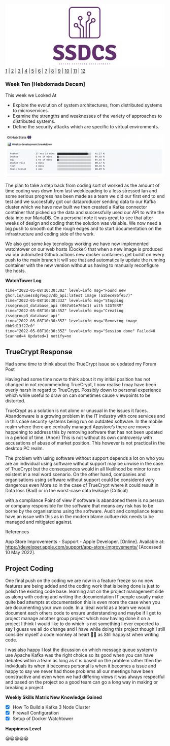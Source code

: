 ![Logo](Images/Logo.png)
[1](/MyPortfolio/SSDCS/Unit01.html) | [2](/MyPortfolio/SSDCS/Unit02.html) | [3](/MyPortfolio/SSDCS/Unit03.html) | [4](/MyPortfolio/SSDCS/Unit04.html) | [5](/MyPortfolio/SSDCS/Unit05.html) | [6](/MyPortfolio/SSDCS/Unit06.html) | [7](/MyPortfolio/SSDCS/Unit07.html) | [8](/MyPortfolio/SSDCS/Unit08.html) | [9](/MyPortfolio/SSDCS/Unit09.html) | [10](/MyPortfolio/SSDCS/Unit10.html) | [11](/MyPortfolio/SSDCS/Unit11.html) | [12](/MyPortfolio/SSDCS/Unit12.html)
### Week Ten [Hebdomada Decem]

This week we Looked At

* Explore the evolution of system architectures, from distributed systems to microservices.
* Examine the strengths and weaknesses of the variety of approaches to distributed systems.
* Define the security attacks which are specific to virtual environments.

![Logo](Images/Stats.png)

The plan to take a step back from coding sort of worked as the amount of time coding was down from last weekleaading to a less stressed Ian and some serious progress has been made as a team we did our first end to end test and we succesfully got our dataproducer sending data to our Kafka cluster which we have now built we then created a Kafka connector container that picked up the data and successfully used our API to write the data into our MariaDB. On a personal note it was great to see that after weeks of design and coding that the solution was viaiable. We now need a big push to smooth out the rough edges and to start documentation on the infrastructure and coding side of the work.

We also got some key tecnology working we have now implemented watchtower on our web hosts (Docker) that when a new image is produced via our automated Github actions new docker containers get buildt on every push to the main branch it will see that and automatically update the running container with the new version without us having to manually reconfigure the hosts. 

**WatchTower Log**

```shell
time="2022-05-08T10:30:30Z" level=info msg="Found new ghcr.io/uoessdgroup3/db_api:latest image (a1bece86fe57)"
time="2022-05-08T10:30:33Z" level=info msg="Stopping /ssdgroup3_database_api (067a01e766c1) with SIGTERM"
time="2022-05-08T10:30:35Z" level=info msg="Creating /ssdgroup3_database_api"
time="2022-05-08T10:30:35Z" level=info msg="Removing image dbb9d13f27c0"
time="2022-05-08T10:30:35Z" level=info msg="Session done" Failed=0 Scanned=4 Updated=1 notify=no
```

## TrueCrypt Response

Had some time to think about the TrueCrypt issue so updated my Forum Post

Having had some time now to think about it my initial position has not changed in not recommending TrueCrypt, I now realise I may have been overly harsh in regard to TrueCrypt. Possibly down to personal experience which while useful to draw on can sometimes cause viewpoints to be distorted.

TrueCrypt as a solution is not alone or unusual in the issues it faces. Abandonware is a growing problem in the IT industry with core services and in this case security systems being run on outdated software. In the mobile realm where there are centrally managed Appstore’s there are moves happening to address this by removing software that has not been updated in a period of time. (Anon) This is not without its own controversy with accusations of abuse of market position. This however is not practical in the desktop PC realm.

The problem with using software without support depends a lot on who you are an individual using software without support may be unwise in the case of TrueCrypt but the consequences would in all likelihood be minor to non existent in a real word scenario. On the other hand, companies and organisations using software without support could be considered very dangerous even More so in the case of TrueCrypt where it could result in Data loss (Bad) or in the worst-case data leakage (Critical)

with a compliance Point of view if software is abandoned there is no person or company responsible for the software that means any risk has to be borne by the organisations using the software. Audit and compliance teams have an issue with this as in the modern blame culture risk needs to be managed and mitigated against.     

References

App Store Improvements - Support - Apple Developer. [Online]. Available at: https://developer.apple.com/support/app-store-improvements/ [Accessed 10 May 2022].

## Project Coding

One final push on the coding we are now in a feature freeze so no new features are being added and the coding work that is being done is just to polish the existing code base. learning alot on the project management side as along with coding and writing the documentation IT people usually make quite bad attempts at documentation this is even more the case when you are documenting your own code. In a ideal world as a team we would document each others code to ensure understanding and maybe if I get to project manage another group project which now having done it on a project I think I would like to do which is not something I ever expected to say I guess we all do change and I have while doing this project though I still consider myself a code monkey at heart 👨‍💻 as Still happyist when writing code.  

I was also happy I lost the dicussion on which message queue system to use Apache Kafka was the right choice so its good when you can have debates within a team as long as it is based on the problem rather then the indviduals its when it becomes personal is when it becomes a issue and happy to say we never had those problems all our meetings have been constructive and even when we had differing views it was always respectful and based on the project so a good team can go a long way in making or breaking a project.

**Weekly Skills Matrix New Knowledge Gained**

- [x] How To Build a Kafka 3 Node Cluster 
- [x] Firewall Configuration
- [x] Setup of Docker Watchtower 

**Happiness Level**

😀😀😀😀😀
